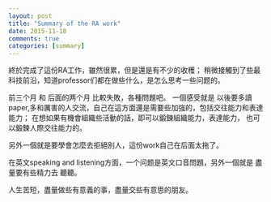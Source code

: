 ```yaml
---
layout: post
title: "Summary of the RA work"
date: 2015-11-18
comments: true
categories: [summary]
---
```

終於完成了這份RA工作，雖然很累，但是還是有不少的收穫；
稍微接觸到了些最科技前沿，知道professor们都在做些什么，是怎么思考一些问题的。

前三个月 和 后面的两个月 比較失敗，各種問題吧。
一個感受就是 以後要多讀paper,多和厲害的人交流，自己在這方面還是需要些加強的，包括交往能力和表達能力；
在想如果有機會組織些活動的話，即可以鍛鍊組織能力，表達能力， 也可以鍛鍊人際交往能力的。

另外一個就是要學會怎麼去拒絕別人，這份work自己在后面太拖了。

在英文speaking and listening方面，一个问题是英文口音問題，另外一個就是 盡量要有些精力去 聽聽。

人生苦短，盡量做些有意義的事，盡量交些有意思的朋友。

